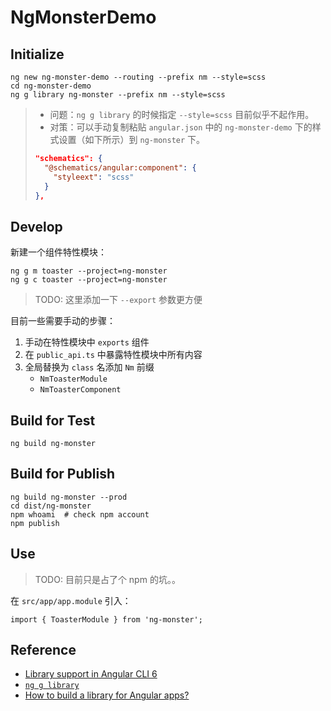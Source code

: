 # NgMonsterDemo

## Initialize

```
ng new ng-monster-demo --routing --prefix nm --style=scss
cd ng-monster-demo
ng g library ng-monster --prefix nm --style=scss
```

> - 问题：`ng g library` 的时候指定 `--style=scss` 目前似乎不起作用。
> - 对策：可以手动复制粘贴 `angular.json` 中的 `ng-monster-demo` 下的样式设置（如下所示）到 `ng-monster` 下。
>
> ```json
> "schematics": {
>   "@schematics/angular:component": {
>     "styleext": "scss"
>   }
> },
> ```

## Develop

新建一个组件特性模块：

```
ng g m toaster --project=ng-monster
ng g c toaster --project=ng-monster
```

> TODO: 这里添加一下 `--export` 参数更方便

目前一些需要手动的步骤：

1. 手动在特性模块中 `exports` 组件
2. 在 `public_api.ts` 中暴露特性模块中所有内容
3. 全局替换为 `class` 名添加 `Nm` 前缀
    - `NmToasterModule`
    - `NmToasterComponent`

## Build for Test

```
ng build ng-monster
```

## Build for Publish

```
ng build ng-monster --prod
cd dist/ng-monster
npm whoami  # check npm account
npm publish
```

## Use

> TODO: 目前只是占了个 npm 的坑。。

在 `src/app/app.module` 引入：

```
import { ToasterModule } from 'ng-monster';
```

## Reference

- [Library support in Angular CLI 6](https://github.com/angular/angular-cli/wiki/stories-create-library)
- [`ng g library`](https://github.com/angular/angular-cli/wiki/generate-library)
- [How to build a library for Angular apps?](https://medium.com/@tomsu/how-to-build-a-library-for-angular-apps-4f9b38b0ed11)